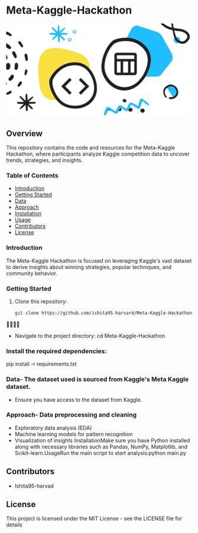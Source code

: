 # Meta-Kaggle-Hackathon

![Meta-Kaggle-Hackathon](https://github.com/Ishita95-harvad/Meta-Kaggle-Hackathon/blob/15600187a5c75e546075299a0bdf68a4b24c8c05/header%20(14).png)

## Overview
This repository contains the code and resources for the Meta-Kaggle Hackathon, where participants analyze Kaggle competition data to uncover trends, strategies, and insights.

### Table of Contents
- [Introduction](#introduction)
- [Getting Started](#getting-started)
- [Data](#data)
- [Approach](#approach)
- [Installation](#installation)
- [Usage](#usage)
- [Contributors](#contributors)
- [License](#license)

### Introduction
The Meta-Kaggle Hackathon is focused on leveraging Kaggle's vast dataset to derive insights about winning strategies, popular techniques, and community behavior.

### Getting Started
1. Clone this repository:
   ```sh
   git clone https://github.com/ishita95-harvard/Meta-Kaggle-Hackathon.git


- Navigate to the project directory:
cd Meta-Kaggle-Hackathon
### Install the required dependencies:
pip install -r requirements.txt

### Data- The dataset used is sourced from Kaggle's Meta Kaggle dataset.
- Ensure you have access to the dataset from Kaggle.
 
### Approach- Data preprocessing and cleaning
- Exploratory data analysis (EDA)
- Machine learning models for pattern recognition
- Visualization of insights
InstallationMake sure you have Python installed along with necessary libraries such as Pandas, NumPy, Matplotlib, and Scikit-learn.UsageRun the main script to start analysis:python main.py

## Contributors
- Ishita95-harvad

## License
This project is licensed under the MIT License - see the LICENSE file for details
